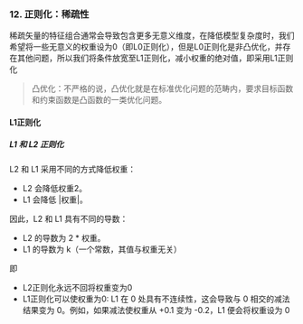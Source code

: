 ### 12. 正则化：稀疏性

稀疏矢量的特征组合通常会导致包含更多无意义维度，在降低模型复杂度时，我们希望将一些无意义的权重设为0（即L0正则化），但是L0正则化是非凸优化，并存在其他问题，所以我们将条件放宽至L1正则化，减小权重的绝对值，即采用L1正则化

> 凸优化：不严格的说，凸优化就是在标准优化问题的范畴内，要求目标函数和约束函数是凸函数的一类优化问题。

#### L1正则化

##### L1 和 L2 正则化

L2 和 L1 采用不同的方式降低权重：

- L2 会降低权重2。
- L1 会降低 |权重|。

因此，L2 和 L1 具有不同的导数：

- L2 的导数为 2 * 权重。
- L1 的导数为 k（一个常数，其值与权重无关）

即

- L2正则化永远不回将权重变为0
- L1正则化可以使权重为0: L1 在 0 处具有不连续性，这会导致与 0 相交的减法结果变为 0。例如，如果减法使权重从 +0.1 变为 -0.2，L1 便会将权重设为 0

